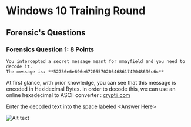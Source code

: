 # Windows 10 Training Round

## Forensic's Questions

### Forensics Question 1: 8 Points

```
You intercepted a secret message meant for mmayfield and you need to decode it.  
The message is: **52756e6e696e6720557020546861742048696c6c**
```
At first glance, with prior knowledge, you can see that this message is encoded in Hexidecimal Bytes. In order to decode this, we can use an online hexadecimal to ASCII converter :
[cryptii.com](https://cryptii.com)

Enter the decoded text into the space labeled \<Answer Here>

![Alt text](new.png)